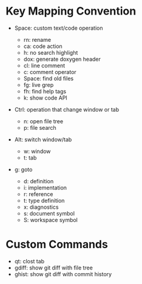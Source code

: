# Key Mapping Convention

- Space: custom text/code operation
    - rn: rename
    - ca: code action 
    - h: no search highlight
    - dox: generate doxygen header
    - cl: line comment
    - c: comment operator
    - Space: find old files
    - fg: live grep
    - fh: find help tags
    - k: show code API

- Ctrl: operation that change window or tab
    - n: open file tree
    - p: file search

- Alt: switch window/tab
    - w: window
    - t: tab

- g: goto
    - d: definition
    - i: implementation
    - r: reference
    - t: type definition
    - x: diagnostics
    - s: document symbol
    - S: workspace symbol

# Custom Commands

- qt: clost tab
- gdiff: show git diff with file tree
- ghist: show git diff with commit history
